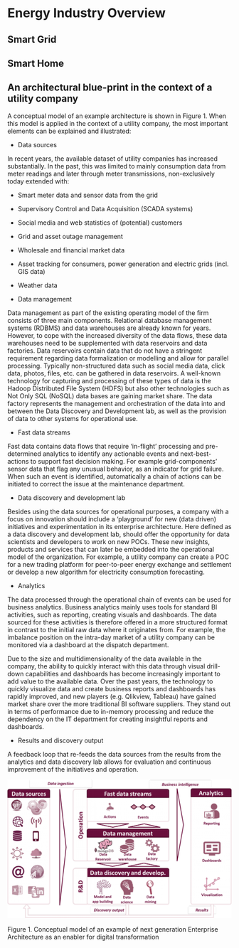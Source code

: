# Energy Industry Overview

## Smart Grid

## Smart Home

## An architectural blue-print in the context of a utility company

A conceptual model of an example architecture is shown in Figure 1. When this model is applied in the context of a utility company, the most important elements can be explained and illustrated:

- Data sources

In recent years, the available dataset of utility companies has increased substantially. In the past, this was limited to mainly consumption data from meter readings and later through meter transmissions, non-exclusively today extended with:

- Smart meter data and sensor data from the grid
- Supervisory Control and Data Acquisition (SCADA systems)
- Social media and web statistics of (potential) customers
- Grid and asset outage management
- Wholesale and financial market data
- Asset tracking for consumers, power generation and electric grids (incl. GIS data)
- Weather data

 

- Data management

Data management as part of the existing operating model of the firm consists of three main components. Relational database management systems (RDBMS) and data warehouses are already known for years. However, to cope with the increased diversity of the data flows, these data warehouses need to be supplemented with data reservoirs and data factories. Data reservoirs contain data that do not have a stringent requirement regarding data formalization or modelling and allow for parallel processing. Typically non-structured data such as social media data, click data, photos, files, etc. can be gathered in data reservoirs. A well-known technology for capturing and processing of these types of data is the Hadoop Distributed File System (HDFS) but also other technologies such as Not Only SQL (NoSQL) data bases are gaining market share. The data factory represents the management and orchestration of the data into and between the Data Discovery and Development lab, as well as the provision of data to other systems for operational use.

 

- Fast data streams

Fast data contains data flows that require ‘in-flight’ processing and pre-determined analytics to identify any actionable events and next-best-actions to support fast decision making. For example grid-components’ sensor data that flag any unusual behavior, as an indicator for grid failure. When such an event is identified, automatically a chain of actions can be initiated to correct the issue at the maintenance department.  

 

- Data discovery and development lab

Besides using the data sources for operational purposes, a company with a focus on innovation should include a ‘playground’ for new (data driven) initiatives and experimentation in its enterprise architecture. Here defined as a data discovery and development lab, should offer the opportunity for data scientists and developers to work on new POCs. These new insights, products and services that can later be embedded into the operational model of the organization. For example, a utility company can create a POC for a new trading platform for peer-to-peer energy exchange and settlement or develop a new algorithm for electricity consumption forecasting.

 

- Analytics

The data processed through the operational chain of events can be used for business analytics. Business analytics mainly uses tools for standard BI activities, such as reporting, creating visuals and dashboards. The data sourced for these activities is therefore offered in a more structured format in contrast to the initial raw data where it originates from. For example, the imbalance position on the intra-day market of a utility company can be monitored via a dashboard at the dispatch department.

 

Due to the size and multidimensionality of the data available in the company, the ability to quickly interact with this data through visual drill-down capabilities and dashboards has become increasingly important to add value to the available data. Over the past years, the technology to quickly visualize data and create business reports and dashboards has rapidly improved, and new players (e.g. Qlikview, Tableau) have gained market share over the more traditional BI software suppliers. They stand out in terms of performance due to in-memory processing and reduce the dependency on the IT department for creating insightful reports and dashboards.

 

- Results and discovery output

A feedback loop that re-feeds the data sources from the results from the analytics and data discovery lab allows for evaluation and continuous improvement of the initiatives and operation.

 

![img](/images/Enterprise_Arch_Utilities.png)


Figure 1. Conceptual model of an example of next generation Enterprise Architecture as an enabler for digital transformation

